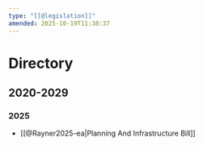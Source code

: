 ```yaml
---
type: "[[@legislation]]"
amended: 2025-10-19T11:38:37
---
```


# Directory
## 2020-2029
### 2025
- [[@Rayner2025-ea|Planning And Infrastructure Bill]]
